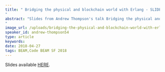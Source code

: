 ```yaml
---
title: " Bridging the physical and blockchain world with Erlang - SLIDES - Code BEAM SF 2018
"
abstract: "Slides from Andrew Thompson's talk Bridging the physical and blockchain world with Erlang - Code BEAM SF 2018
"
image_url: /uploads/bridging-the-physical-and-blockchain-world-with-erlang
speaker_id: andrew-thompson54
type: article
keywords: 
date: 2018-04-27
tags: BEAM,Code BEAM SF 2018
---
```

Slides available <a href="/uploads/media/default/0001/01/f1505d942f5a9c034cf96051e847263e147a8649.pdf" target="_blank">HERE</a>.
